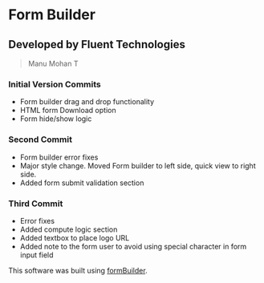 # Form Builder
## Developed by Fluent Technologies 
>Manu Mohan T



### Initial Version Commits
- Form builder drag and drop functionality 
- HTML form Download option
- Form hide/show logic
### Second Commit
- Form builder error fixes
- Major style change. Moved Form builder to left side, quick view to right side.
- Added form submit validation section
### Third Commit
- Error fixes
- Added compute logic section
- Added textbox to place logo URL
- Added note to the form user to avoid using special character in form input field


This software was built using [formBuilder](https://github.com/kevinchappell/formBuilder).

